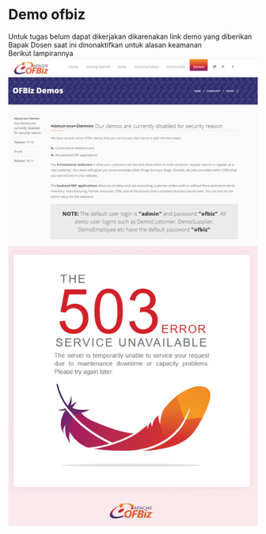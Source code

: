 <h1>Demo ofbiz</h1>

Untuk tugas belum dapat dikerjakan dikarenakan link demo yang diberikan Bapak Dosen 
saat ini dinonaktifkan untuk alasan keamanan
<br>
Berikut lampirannya
<br>
<img src=img/Screenshot_2.png>
<br>
<img src=img/Screenshot_3.png>
